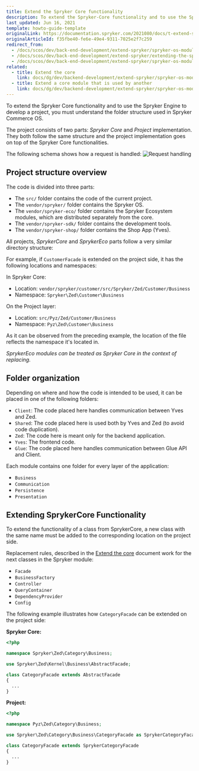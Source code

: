 ```yaml
---
title: Extend the Spryker Core functionality
description: To extend the Spryker-Core functionality and to use the Spryker Engine to develop a project, it's important to understand the folder structure used in Spryker Commerce OS.
last_updated: Jun 16, 2021
template: howto-guide-template
originalLink: https://documentation.spryker.com/2021080/docs/t-extend-spryker
originalArticleId: f35fbe40-fe6e-49e4-9311-7025e2f7c259
redirect_from:
  - /docs/scos/dev/back-end-development/extend-spryker/spryker-os-module-customisation/extend-the-spryker-core-functionality.html
  - /docs/scos/dev/back-end-development/extend-spryker/extending-the-spryker-core-functionality.html
  - /docs/scos/dev/back-end-development/extend-spryker/spryker-os-module-customisation/extending-the-spryker-core-functionality.html
related:
  - title: Extend the core
    link: docs/dg/dev/backend-development/extend-spryker/spryker-os-module-customisation/extend-the-core.html
  - title: Extend a core module that is used by another
    link: docs/dg/dev/backend-development/extend-spryker/spryker-os-module-customisation/extend-a-core-module-that-is-used-by-another-module.html
---
```


To extend the Spryker Core functionality and to use the Spryker Engine to develop a project, you must understand the folder structure used in Spryker Commerce OS.

The project consists of two parts: *Spryker Core* and *Project* implementation. They both follow the same structure and the project implementation goes on top of the Spryker Core functionalities.

The following schema shows how a request is handled:
![Request handling](https://spryker.s3.eu-central-1.amazonaws.com/docs/Tutorials/Advanced/Tutorial+Extending+Spryker/request_handling.png)

## Project structure overview

The code is divided into three parts:
- The `src/` folder contains the code of the current project.
- The `vendor/spryker/` folder contains the Spryker OS.
- The `vendor/spryker-eco/` folder contains the Spryker Ecosystem modules, which are distributed separately from the core.
- The `vendor/spryker-sdk/` folder contains the development tools.
- The `vendor/spryker-shop/` folder contains the Shop App (Yves).

All projects, *SprykerCore* and *SprykerEco* parts follow a very similar directory structure:

For example, if `CustomerFacade` is extended on the project side, it has the following locations and namespaces:

In Spryker Core:

- Location: `vendor/spryker/customer/src/Spryker/Zed/Customer/Business`
- Namespace: `Spryker\Zed\Customer\Business`

On the Project layer:

- Location: `src/Pyz/Zed/Customer/Business`
- Namespace: `Pyz\Zed\Customer\Business`

As it can be observed from the preceding example, the location of the file reflects the namespace it's located in.

*SprykerEco modules can be treated as Spryker Core in the context of replacing.*

## Folder organization

Depending on where and how the code is intended to be used, it can be placed in one of the following folders:

- `Client`: The code placed here handles communication between Yves and Zed.
- `Shared`: The code placed here is used both by Yves and Zed (to avoid code duplication).
- `Zed`: The code here is meant only for the backend application.
- `Yves`: The frontend code.
- `Glue`: The code placed here handles communication between Glue API and Client.

Each module contains one folder for every layer of the application:
- `Business`
- `Communication`
- `Persistence`
- `Presentation`

## Extending SprykerCore Functionality

To extend the functionality of a class from SprykerCore, a new class with the same name must be added to the corresponding location on the project side.

Replacement rules, described in the [Extend the core](/docs/dg/dev/backend-development/extend-spryker/spryker-os-module-customisation/extend-the-core.html) document work for the next classes in the Spryker module:

- `Facade`
- `BusinessFactory`
- `Controller`
- `QueryContainer`
- `DependencyProvider`
- `Config`

The following example illustrates how `CategoryFacade` can be extended on the project side:

**Spryker Core:**

```php
<?php

namespace Spryker\Zed\Category\Business;

use Spryker\Zed\Kernel\Business\AbstractFacade;

class CategoryFacade extends AbstractFacade
{
  ...
}
```

**Project:**

```php
<?php

namespace Pyz\Zed\Category\Business;

use Spryker\Zed\Category\Business\CategoryFacade as SprykerCategoryFacade;

class CategoryFacade extends SprykerCategoryFacade
{
  ...
}
```
